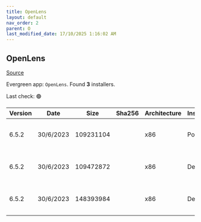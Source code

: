 ```yaml
---
title: OpenLens
layout: default
nav_order: 2
parent: O
last_modified_date: 17/10/2025 1:16:02 AM
---
```


## OpenLens

[Source](https://github.com/MuhammedKalkan/OpenLens/)

Evergreen app: `OpenLens`. Found **3** installers.

Last check: 🟢

| Version | Date      | Size      | Sha256 | Architecture | InstallerType | Type | URI                                                                                                                                                                                                          |
| ------- | --------- | --------- | ------ | ------------ | ------------- | ---- | ------------------------------------------------------------------------------------------------------------------------------------------------------------------------------------------------------------ |
| 6.5.2   | 30/6/2023 | 109231104 |        | x86          | Portable      | exe  | [https://github.com/MuhammedKalkan/OpenLens/releases/download/v6.5.2-366/OpenLens.6.5.2-366.exe](https://github.com/MuhammedKalkan/OpenLens/releases/download/v6.5.2-366/OpenLens.6.5.2-366.exe)             |
| 6.5.2   | 30/6/2023 | 109472872 |        | x86          | Default       | exe  | [https://github.com/MuhammedKalkan/OpenLens/releases/download/v6.5.2-366/OpenLens.Setup.6.5.2-366.exe](https://github.com/MuhammedKalkan/OpenLens/releases/download/v6.5.2-366/OpenLens.Setup.6.5.2-366.exe) |
| 6.5.2   | 30/6/2023 | 148393984 |        | x86          | Default       | msi  | [https://github.com/MuhammedKalkan/OpenLens/releases/download/v6.5.2-366/OpenLens.6.5.2-366.msi](https://github.com/MuhammedKalkan/OpenLens/releases/download/v6.5.2-366/OpenLens.6.5.2-366.msi)             |
